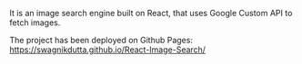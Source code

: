 It is an image search engine built on React, that uses Google Custom API to fetch images.

The project has been deployed on Github Pages:
https://swagnikdutta.github.io/React-Image-Search/